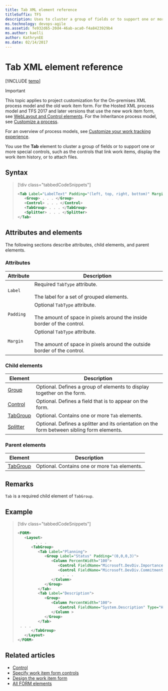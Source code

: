 ```yaml
---
title: Tab XML element reference
titleSuffix: TFS
description: Uses to cluster a group of fields or to support one or more special controls.
ms.technology: devops-agile
ms.assetid: fe932d65-20d4-46ab-aca0-f4a8423929b4
ms.author: kaelli
author: KathrynEE
ms.date: 02/14/2017
---
```


# Tab XML element reference

[!INCLUDE [temp](../../includes/version-tfs-2013-2015.md)]

> [!IMPORTANT]  
> This topic applies to project customization for the On-premises XML process model and the old work item form. For the Hosted XML process model and TFS 2017 and later versions that use the new work item form, see [WebLayout and Control elements](weblayout-xml-elements.md). For the Inheritance process model, see [Customize a process](../../organizations/settings/work/customize-process.md).
>
> For an overview of process models, see [Customize your work tracking experience](../customize-work.md).

You use the **Tab** element to cluster a group of fields or to support one or more special controls, such as the controls that link work items, display the work item history, or to attach files.

## Syntax

> [!div class="tabbedCodeSnippets"]
>
> ```XML
> <Tab Label="LabelText" Padding="(left, top, right, bottom)" Margin="(left, top, right, bottom)">
>    <Group> . . . </Group>
>    <Control> . . . </Control>
>    <TabGroup> . . . </TabGroup>
>    <Splitter> . . . </Splitter>
> </Tab>
> ```

## Attributes and elements

The following sections describe attributes, child elements, and parent elements.

### Attributes

| Attribute | Description                                                                                                       |
| --------- | ----------------------------------------------------------------------------------------------------------------- |
| `Label`   | Required `TabType` attribute.<br /><br /> The label for a set of grouped elements.                                |
| `Padding` | Optional `TabType` attribute.<br /><br /> The amount of space in pixels around the inside border of the control.  |
| `Margin`  | Optional `TabType` attribute.<br /><br /> The amount of space in pixels around the outside border of the control. |

### Child elements

| Element                                        | Description                                                                                 |
| ---------------------------------------------- | ------------------------------------------------------------------------------------------- |
| [Group](all-form-xml-elements-reference.md)    | Optional. Defines a group of elements to display together on the form.                      |
| [Control](control-xml-element-reference.md)    | Optional. Defines a field that is to appear on the form.                                    |
| [TabGroup](all-form-xml-elements-reference.md) | Optional. Contains one or more `Tab` elements.                                              |
| [Splitter](all-form-xml-elements-reference.md) | Optional. Defines a splitter and its orientation on the form between sibling form elements. |

### Parent elements

| Element                                        | Description                                    |
| ---------------------------------------------- | ---------------------------------------------- |
| [TabGroup](all-form-xml-elements-reference.md) | Optional. Contains one or more `Tab` elements. |

## Remarks

`Tab` is a required child element of `TabGroup`.

## Example

> [!div class="tabbedCodeSnippets"]
>
> ```XML
> <FORM>
>    <Layout>
>         . . .
>       <TabGroup>
>          <Tab Label="Planning">
>             <Group Label="Status" Padding="(0,0,0,3)">
>                <Column PercentWidth="100">
>                   <Control FieldName="Microsoft.DevDiv.Importance" Type="FieldControl" Label="Importance" LabelPosition="Left" />
>                   <Control FieldName="Microsoft.DevDiv.Commitment" Type="FieldControl" Label="Commitment / Confidence" LabelPosition="Left" />
>                     . . .
>                </Column>
>             </Group>
>          </Tab>
>          <Tab Label="Description">
>             <Group>
>                <Column PercentWidth="100">
>                   <Control FieldName="System.Description" Type="HtmlFieldControl" Label="Value Proposition Description" LabelPosition="Top" />
>                </Column >
>             </Group>
>          </Tab>
>  . . .
>       </TabGroup>
>    </Layout>
> </FORM>
> ```

## Related articles

- [Control](control-xml-element-reference.md)
- [Specify work item form controls](specify-work-item-form-controls.md)
- [Design the work item form](design-work-item-form.md)
- [All FORM elements](all-form-xml-elements-reference.md)
